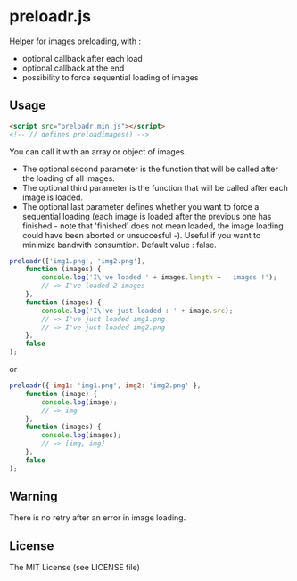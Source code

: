 preloadr.js
================

Helper for images preloading, with :
 * optional callback after each load
 * optional callback at the end
 * possibility to force sequential loading of images

Usage
-----

``` html
<script src="preloadr.min.js"></script>
<!-- // defines preloadimages() -->
```

You can call it with an array or object of images.

 * The optional second parameter is the function that will be called after the loading of all images.
 * The optional third parameter is the function that will be called after each image is loaded.
 * The optional last parameter defines whether you want to force a sequential loading (each image is loaded after
the previous one has finished - note that 'finished' does not mean loaded, the image loading could have been aborted or unsuccesful -). Useful if you want to minimize bandwith consumtion. Default value : false.

``` js
preloadr(['img1.png', 'img2.png'],
    function (images) {
        console.log('I\'ve loaded ' + images.length + ' images !');
        // => I've loaded 2 images
    },
    function (images) {
        console.log('I\'ve just loaded : ' + image.src);
        // => I've just loaded img1.png
        // => I've just loaded img2.png
    },
    false
);
```

or

``` js
preloadr({ img1: 'img1.png', img2: 'img2.png' },
    function (image) {
        console.log(image);
        // => img
    },
    function (images) {
        console.log(images);
        // => [img, img]
    },
    false
);
```

Warning
-------

There is no retry after an error in image loading.


License
-------

The MIT License (see LICENSE file)
